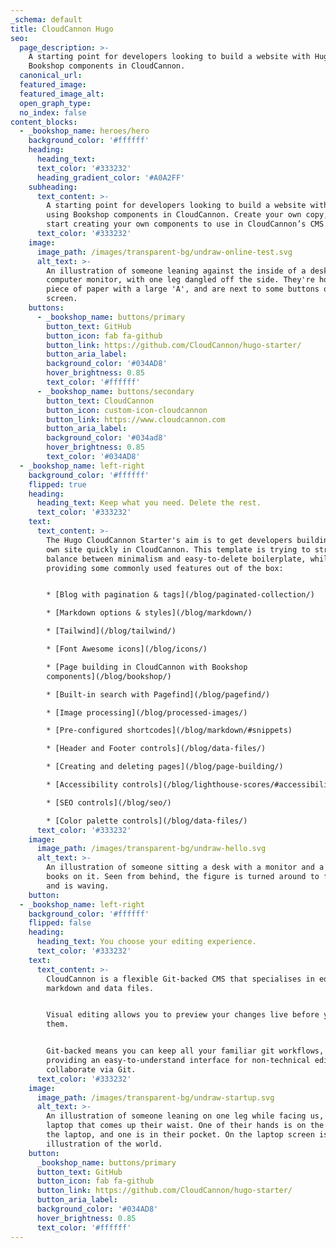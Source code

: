 ```yaml
---
_schema: default
title: CloudCannon Hugo
seo:
  page_description: >-
    A starting point for developers looking to build a website with Hugo, using
    Bookshop components in CloudCannon.
  canonical_url:
  featured_image:
  featured_image_alt:
  open_graph_type:
  no_index: false
content_blocks:
  - _bookshop_name: heroes/hero
    background_color: '#ffffff'
    heading:
      heading_text:
      text_color: '#333232'
      heading_gradient_color: '#A0A2FF'
    subheading:
      text_content: >-
        A starting point for developers looking to build a website with Hugo,
        using Bookshop components in CloudCannon. Create your own copy, and
        start creating your own components to use in CloudCannon’s CMS.
      text_color: '#333232'
    image:
      image_path: /images/transparent-bg/undraw-online-test.svg
      alt_text: >-
        An illustration of someone leaning against the inside of a desktop
        computer monitor, with one leg dangled off the side. They're holding a
        piece of paper with a large 'A', and are next to some buttons on the
        screen.
    buttons:
      - _bookshop_name: buttons/primary
        button_text: GitHub
        button_icon: fab fa-github
        button_link: https://github.com/CloudCannon/hugo-starter/
        button_aria_label:
        background_color: '#034AD8'
        hover_brightness: 0.85
        text_color: '#ffffff'
      - _bookshop_name: buttons/secondary
        button_text: CloudCannon
        button_icon: custom-icon-cloudcannon
        button_link: https://www.cloudcannon.com
        button_aria_label:
        background_color: '#034ad8'
        hover_brightness: 0.85
        text_color: '#034AD8'
  - _bookshop_name: left-right
    background_color: '#ffffff'
    flipped: true
    heading:
      heading_text: Keep what you need. Delete the rest.
      text_color: '#333232'
    text:
      text_content: >-
        The Hugo CloudCannon Starter's aim is to get developers building their
        own site quickly in CloudCannon. This template is trying to strike a
        balance between minimalism and easy-to-delete boilerplate, while
        providing some commonly used features out of the box:


        * [Blog with pagination & tags](/blog/paginated-collection/)

        * [Markdown options & styles](/blog/markdown/)

        * [Tailwind](/blog/tailwind/)

        * [Font Awesome icons](/blog/icons/)

        * [Page building in CloudCannon with Bookshop
        components](/blog/bookshop/)

        * [Built-in search with Pagefind](/blog/pagefind/)

        * [Image processing](/blog/processed-images/)

        * [Pre-configured shortcodes](/blog/markdown/#snippets)

        * [Header and Footer controls](/blog/data-files/)

        * [Creating and deleting pages](/blog/page-building/)

        * [Accessibility controls](/blog/lighthouse-scores/#accessibility)

        * [SEO controls](/blog/seo/)

        * [Color palette controls](/blog/data-files/)
      text_color: '#333232'
    image:
      image_path: /images/transparent-bg/undraw-hello.svg
      alt_text: >-
        An illustration of someone sitting a desk with a monitor and a pile of
        books on it. Seen from behind, the figure is turned around to face us
        and is waving.
    button:
  - _bookshop_name: left-right
    background_color: '#ffffff'
    flipped: false
    heading:
      heading_text: You choose your editing experience.
      text_color: '#333232'
    text:
      text_content: >-
        CloudCannon is a flexible Git-backed CMS that specialises in editing
        markdown and data files.


        Visual editing allows you to preview your changes live before you save
        them.


        Git-backed means you can keep all your familiar git workflows, while
        providing an easy-to-understand interface for non-technical editors to
        collaborate via Git.
      text_color: '#333232'
    image:
      image_path: /images/transparent-bg/undraw-startup.svg
      alt_text: >-
        An illustration of someone leaning on one leg while facing us, next to a
        laptop that comes up their waist. One of their hands is on the back of
        the laptop, and one is in their pocket. On the laptop screen is an
        illustration of the world.
    button:
      _bookshop_name: buttons/primary
      button_text: GitHub
      button_icon: fab fa-github
      button_link: https://github.com/CloudCannon/hugo-starter/
      button_aria_label:
      background_color: '#034AD8'
      hover_brightness: 0.85
      text_color: '#ffffff'
---
```


